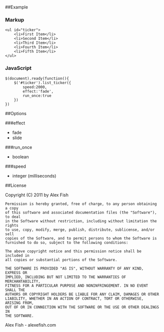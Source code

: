 ##Example 

### Markup

	<ul id="ticker">
		<li>First Item</li>
		<li>Second Item</li>
		<li>Third Item</li>
		<li>Fourth Item</li>
		<li>Fifth Item</li>
	</ul>

### JavaScript

	$(document).ready(function(){
		$('#ticker').list_ticker({
			speed:2000,
	        effect:'fade',
	        run_once:true
		})
	})

##Options

###effect

* fade
* slide

###run_once
* boolean

###speed
* integer (milliseconds)

##License

Copyright (C) 2011 by Alex Fish

    Permission is hereby granted, free of charge, to any person obtaining a copy
    of this software and associated documentation files (the "Software"), to deal
    in the Software without restriction, including without limitation the rights
    to use, copy, modify, merge, publish, distribute, sublicense, and/or sell
    copies of the Software, and to permit persons to whom the Software is
    furnished to do so, subject to the following conditions:

    The above copyright notice and this permission notice shall be included in
    all copies or substantial portions of the Software.

    THE SOFTWARE IS PROVIDED "AS IS", WITHOUT WARRANTY OF ANY KIND, EXPRESS OR
    IMPLIED, INCLUDING BUT NOT LIMITED TO THE WARRANTIES OF MERCHANTABILITY,
    FITNESS FOR A PARTICULAR PURPOSE AND NONINFRINGEMENT. IN NO EVENT SHALL THE
    AUTHORS OR COPYRIGHT HOLDERS BE LIABLE FOR ANY CLAIM, DAMAGES OR OTHER
    LIABILITY, WHETHER IN AN ACTION OF CONTRACT, TORT OR OTHERWISE, ARISING FROM,
    OUT OF OR IN CONNECTION WITH THE SOFTWARE OR THE USE OR OTHER DEALINGS IN
    THE SOFTWARE.

Alex Fish - alexefish.com
